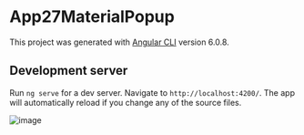 # App27MaterialPopup

This project was generated with [Angular CLI](https://github.com/angular/angular-cli) version 6.0.8.

## Development server

Run `ng serve` for a dev server. Navigate to `http://localhost:4200/`. The app will automatically reload if you change any of the source files.

![image](https://user-images.githubusercontent.com/19619515/43278964-39054806-912a-11e8-87e8-321baccc2813.png)
